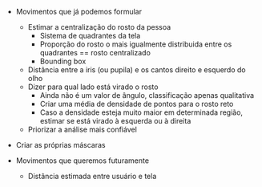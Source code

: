- Movimentos que já podemos formular
    - Estimar a centralização do rosto da pessoa
        - Sistema de quadrantes da tela
        - Proporção do rosto o mais igualmente distribuida entre os quadrantes == rosto centralizado
        - Bounding box
    - Distância entre a iris (ou pupila) e os cantos direito e esquerdo do olho
    - Dizer para qual lado está virado o rosto
        - Ainda não é um valor de ângulo, classificação apenas qualitativa
        - Criar uma média de densidade de pontos para o rosto reto
        - Caso a densidade esteja muito maior em determinada região, estimar se está virado à esquerda ou à direita
    - Priorizar a análise mais confiável

- Criar as próprias máscaras

- Movimentos que queremos futuramente
    - Distância estimada entre usuário e tela